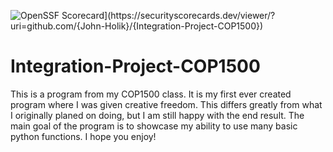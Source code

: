 ![OpenSSF Scorecard](htt‌ps://api.securityscorecards.dev/projects/github.com/{John-Holik}/{Integration-Project-COP1500}/badge)](htt‌ps://securityscorecards.dev/viewer/?uri=github.com/{John-Holik}/{Integration-Project-COP1500})
# Integration-Project-COP1500
This is a program from my COP1500 class. It is my first ever created program where I was given creative freedom. 
This differs greatly from what I originally planed on doing, but I am still happy with the end result.
The main goal of the program is to showcase my ability to use many basic python functions.
I hope you enjoy!
